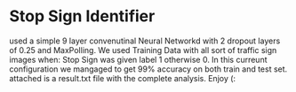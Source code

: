 # Stop Sign Identifier
 used a simple 9 layer convenutinal Neural Networkd with 2 dropout layers of 0.25 and MaxPolling.
 We used Training Data with all sort of traffic sign images when: Stop Sign was given label 1 otherwise 0.
 In this curreunt configuration we mangaged to get 99% accuracy on both train and test set.
 attached is a result.txt file with the complete analysis.
 Enjoy (:
